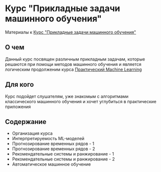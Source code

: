 # Курс "Прикладные задачи машинного обучения"
Материалы к [Курс "Прикладные задачи машинного обучения"](https://stepik.org/a/175967)

## О чем
Данный курс посвящен различным прикладным задачам, которые решаются при помощи методов машинного обучения и является логическим продолженим курса [Практический Machine Learning](https://stepik.org/a/125501)

## Для кого
Курс подойдет слушателям, уже знакомым с алгоритмами классического машинного обучения и хочет углубиться в практические приложения

## Содержание
- Организация курса
- Интерпретируемость ML-моделей
- Прогнозирование временных рядов - 1
- Прогнозирование временных рядов - 2
- Рекомендательные системы и ранжирование - 1
- Рекомендательные системы и ранжирование - 2
- Автоматическое машинное обучение
